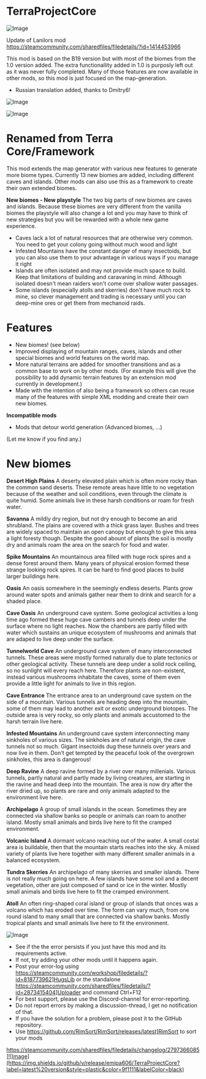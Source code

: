 # TerraProjectCore

![Image](https://i.imgur.com/buuPQel.png)

Update of Lanilors mod
https://steamcommunity.com/sharedfiles/filedetails/?id=1414453966

This mod is based on the B19 version but with most of the biomes from the 1.0 version added.
The extra functionallity added in 1.0 is purposly left out as it was never fully completed. 
Many of those features are now available in other mods, so this mod is just focused on the map-generation.

- Russian translation added, thanks to Dmitry6!

![Image](https://i.imgur.com/pufA0kM.png)

	
![Image](https://i.imgur.com/Z4GOv8H.png)


# Renamed from Terra Core/Framework


This mod extends the map generator with various new features to generate more biome types. Currently 13 new biomes are added, including different caves and islands.
Other mods can also use this as a framework to create their own extended biomes.

**New biomes - New playstyle**
The two big parts of new biomes are caves and islands. Because these biomes are very different from the vanilla biomes the playstyle will also change a lot and you may have to think of new strategies but you will be rewarded with a whole new game experience.
- Caves lack a lot of natural resources that are otherwise very common. You need to get your colony going without much wood and light
- Infested Mountains have the constant danger of many insectoids, but you can also use them to your advantage in various ways if you manage it right
- Islands are often isolated and may not provide much space to build. Keep that limitations of building and caravaning in mind. Although isolated doesn't mean raiders won't come over shallow water passages.
- Some islands (especially atolls and skerries) don't have much rock to mine, so clever management and trading is necessary until you can deep-mine ores or get them from mechanoid raids.

# Features

- New biomes! (see below)
- Improved displaying of mountain ranges, caves, islands and other special biomes and world features on the world map.
- More natural terrains are added for smoother transitions and as a common base to work on by other mods. (For example this will give the possibility to add dynamic terrain features by an extension mod currently in development.)
- Made with the intention of also being a framework so others can reuse many of the features with simple XML modding and create their own new biomes.

**Incompatible mods**
- Mods that detour world generation (Advanced biomes, ...)

(Let me know if you find any.)

# New biomes


**Desert High Plains**
A deserty elevated plain which is often more rocky than the common sand deserts. These remote areas have little to no vegetation because of the weather and soil conditions, even through the climate is quite humid. Some animals live in these harsh conditions or roam for fresh water.

**Savanna**
A mildly dry region, but not dry enough to become an arid shrubland. The plains are covered with a thick grass layer. Bushes and trees are widely spaced to maintain an open canopy but enough to give this area a light foresty though. Despite the good abount of plants the soil is mostly dry and animals roam the area on the search for food and water.

**Spike Mountains**
An mountainous area filled with huge rock spires and a dense forest around them. Many years of physical erosion formed these strange looking rock spires. It can be hard to find good places to build larger buildings here.

**Oasis**
An oasis somewhere in the seemingly endless deserts. Plants grow around water spots and animals gather near them to drink and search for a shaded place.

**Cave Oasis**
An underground cave system. Some geological activities a long time ago formed these huge cave cambers and tunnels deep under the surface where no light reaches. Now the chambers are partly filled with water which sustains an unique ecosystem of mushrooms and animals that are adaped to live deep under the surface.

**Tunnelworld Cave**
An underground cave system of many interconnected tunnels. These areas were mostly formed naturally due to plate tectonics or other geological activity. These tunnels are deep under a solid rock ceiling, so no sunlight will every reach here. Therefore plants are non-existent, instead various mushrooms inhabitate the caves, some of them even provide a little light for animals to live in this region.

**Cave Entrance**
The entrance area to an underground cave system on the side of a mountain. Various tunnels are heading deep into the mountain, some of them may lead to another exit or exotic underground biotopes. The outside area is very rocky, so only plants and animals accustomed to the harsh terrain live here.

**Infested Mountains**
An underground cave system interconnecting many sinkholes of various sizes. The sinkholes are of natural origin, the cave tunnels not so much. Gigant insectoids dug these tunnels over years and now live in them. Don't get tempted by the peaceful look of the overgrown sinkholes, this area is dangerous!

**Deep Ravine**
A deep ravine formed by a river over many millenials. Various tunnels, partly natural and partly made by living creatures, are starting in the ravine and head deep into the mountain. The area is now dry after the river dried up, so plants are rare and only animals adapted to the environment live here.

**Archipelago**
A group of small islands in the ocean. Sometimes they are connected via shallow banks so people or animals can roam to another island. Mostly small animals and birds live here to fit the cramped environment.

**Volcanic Island**
A dormant volcano reaching out of the water. A small costal area is buildable, then that the mountain starts reaches into the sky. A mixed variety of plants live here together with many different smaller animals in a balanced ecosystem.

**Tundra Skerries**
An archipelago of many skerries and smaller islands. There is not really much going on here. A few islands have some soil and a decent vegetation, other are just composed of sand or ice in the winter. Mostly small animals and birds live here to fit the cramped environment.

**Atoll**
An often ring-shaped coral island or group of islands that onces was a volcano which has eroded over time. The form can vary much, from one round island to many small that are connected via shallow banks. Mostly tropical plants and small animals live here to fit the environment.

![Image](https://i.imgur.com/PwoNOj4.png)



-  See if the the error persists if you just have this mod and its requirements active.
-  If not, try adding your other mods until it happens again.
-  Post your error-log using https://steamcommunity.com/workshop/filedetails/?id=818773962]HugsLib or the standalone https://steamcommunity.com/sharedfiles/filedetails/?id=2873415404]Uploader and command Ctrl+F12
-  For best support, please use the Discord-channel for error-reporting.
-  Do not report errors by making a discussion-thread, I get no notification of that.
-  If you have the solution for a problem, please post it to the GitHub repository.
-  Use https://github.com/RimSort/RimSort/releases/latest]RimSort to sort your mods



https://steamcommunity.com/sharedfiles/filedetails/changelog/2797366085]![Image](https://img.shields.io/github/v/release/emipa606/TerraProjectCore?label=latest%20version&style=plastic&color=9f1111&labelColor=black)

